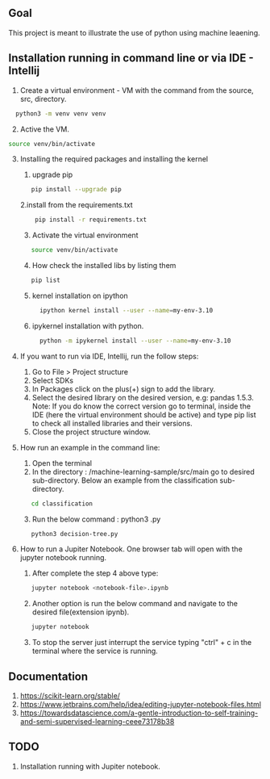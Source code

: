 ## Goal
This project is meant to illustrate the use of python using machine leaening.


## Installation running in command line or via IDE - Intellij
1. Create a virtual environment - VM with the command from the source, src, directory.

```bash
  python3 -m venv venv venv
```  

2. Active the VM.
```bash
source venv/bin/activate
```  
3. Installing the required packages and installing the kernel
   1. upgrade pip
    ```bash
       pip install --upgrade pip
    ```   
   2.install from the requirements.txt
   ```bash
       pip install -r requirements.txt
   ```
   3. Activate the virtual environment
   ```bash
      source venv/bin/activate 
   ```
   4. How check the installed libs by listing them
   ```bash
      pip list
   ```
   5. kernel installation on ipython
      ```bash
        ipython kernel install --user --name=my-env-3.10
      ```
   6. ipykernel installation with python.
      ```bash
        python -m ipykernel install --user --name=my-env-3.10
      ```
    
4. If you want to run via IDE, Intellij, run the follow steps:
   1. Go to File > Project structure
   2. Select SDKs
   3. In Packages click on the plus(+) sign to add the library.
   4. Select the desired library on the desired version, e.g: pandas 1.5.3.
      Note: If you do know the correct version go to terminal, inside the IDE (here the virtual environment should be active) and type pip list to check all installed libraries and their versions.
   5. Close the project structure window.
   
5. How run an example in the command line:
   1. Open the terminal
   2. In the directory : /machine-learning-sample/src/main go to desired sub-directory. Below an example from the classification sub-directory.
   ```bash
      cd classification
   ```
   3. Run the below command : python3 <file-name>.py
   ````bash
      python3 decision-tree.py  
   ````

6. How to run a Jupiter Notebook. One browser tab will open with the jupyter notebook running.
   1. After complete the step 4 above type:
   ```bash
      jupyter notebook <notebook-file>.ipynb
   ```
   2. Another option is run the below command and navigate to the desired file(extension ipynb).
   ```bash
      jupyter notebook
   ```
   3. To stop the server just interrupt the service typing "ctrl" + c in the terminal where the service is running.


## Documentation
1. https://scikit-learn.org/stable/
2. https://www.jetbrains.com/help/idea/editing-jupyter-notebook-files.html
3. https://towardsdatascience.com/a-gentle-introduction-to-self-training-and-semi-supervised-learning-ceee73178b38

## TODO
1. Installation running with Jupiter notebook.
